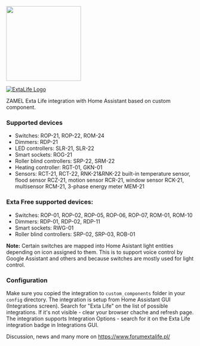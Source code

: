 <img src="https://github.com/home-assistant/assets/blob/master/logo.png" width="200px"/>

[![ExtaLife Logo](https://extalife.pl/wp-content/themes/wi/images/logo.png)](https://www.forumextalife.pl/) 

ZAMEL Exta Life integration with Home Assistant based on custom component.
### Supported devices
* Switches: ROP-21, ROP-22, ROM-24
* Dimmers: RDP-21
* LED controllers: SLR-21, SLR-22
* Smart sockets: ROG-21
* Roller blind controllers: SRP-22, SRM-22
* Heating controller: RGT-01, GKN-01
* Sensors: RCT-21, RCT-22, RNK-21&RNK-22 built-in temperature sensor, flood sensor RCZ-21, motion sensor RCR-21, window sensor RCK-21, multisensor RCM-21, 3-phase energy meter MEM-21

### Exta Free supported devices:
* Switches: ROP-01, ROP-02, ROP-05, ROP-06, ROP-07, ROM-01, ROM-10
* Dimmers: RDP-01, RDP-02, RDP-11
* Smart sockets: RWG-01
* Roller blind controllers: SRP-02, SRP-03, ROB-01

**Note:** Certain switches are mapped into Home Asistant light entities depending on icon assigned to them. This is to support voice control by Google Assistant and others and because switches are mostly used for light control.
### Configuration
Make sure you copied the integration to `custom_components` folder in your `config` directory.
The integration is setup from Home Assistant GUI (Integrations screen). Search for "Exta Life" on the list of possible integrations. If it's not visible - clear your browser chache and refresh page.
The integration supports Integration Options - search for it on the Exta Life integration badge in Integrations GUI.

Discussion, news and many more on https://www.forumextalife.pl/


